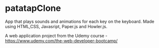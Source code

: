 # patatapClone
App that plays sounds and animations for each key on the keyboard. Made using HTML,CSS, Javasript, Paper.js and Howler.js.

A web application project from the Udemy course - https://www.udemy.com/the-web-developer-bootcamp/
